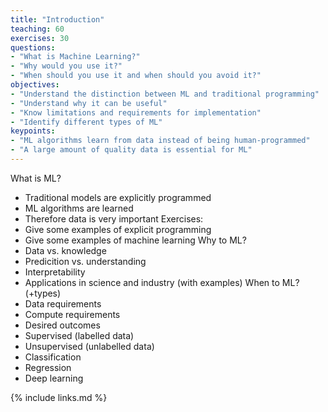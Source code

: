 ```yaml
---
title: "Introduction"
teaching: 60
exercises: 30
questions:
- "What is Machine Learning?"
- "Why would you use it?"
- "When should you use it and when should you avoid it?"
objectives:
- "Understand the distinction between ML and traditional programming"
- "Understand why it can be useful"
- "Know limitations and requirements for implementation"
- "Identify different types of ML"
keypoints:
- "ML algorithms learn from data instead of being human-programmed"
- "A large amount of quality data is essential for ML"
---
```

What is ML?
- Traditional models are explicitly programmed
-	ML algorithms are learned
-	Therefore data is very important
Exercises:
-	Give some examples of explicit programming
-	Give some examples of machine learning
Why to ML?
-	Data vs. knowledge
-	Predicition vs. understanding
-	Interpretability
-	Applications in science and industry (with examples)
When to ML? (+types)
-	Data requirements
-	Compute requirements
-	Desired outcomes
-	Supervised (labelled data)
-	Unsupervised (unlabelled data)
-	Classification
-	Regression
-	Deep learning


{% include links.md %}

